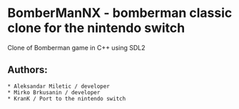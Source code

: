 # BomberManNX - bomberman classic clone for the nintendo switch

Clone of Bomberman game in C++ using SDL2

## Authors:
	* Aleksandar Miletic / developer
	* Mirko Brkusanin / developer
	* KranK / Port to the nintendo switch

